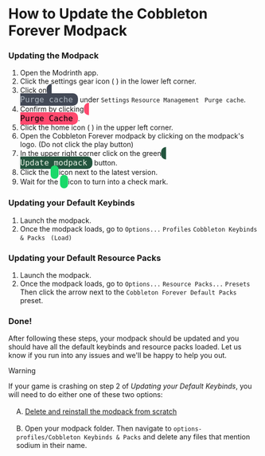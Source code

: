 # How to Update the Cobbleton Forever Modpack

### Updating the Modpack
1. Open the Modrinth app.
2. Click the settings gear icon ( <i class="fa-solid fa-gear"></i> ) in the lower left corner.
3. Click on <code style="background: #434956; color: #adb6bf; border-radius: 10px; padding: 3px 10px; font-size: 16px;"><i class="fa-solid fa-trash-can"></i> Purge cache</code> under `Settings` <i class="fa-solid fa-arrow-right"></i> `Resource Management` <i class="fa-solid fa-arrow-right"></i> <code><i class="fa-solid fa-trash-can"></i> Purge cache</code>.
4. Confirm by clicking <code style="background: #ff496e; color: black; border-radius: 10px; padding: 3px 10px; font-size: 16px;"><i class="fa-solid fa-trash-can"></i> Purge Cache</code>.
5. Click the home icon ( <i class="fa-solid fa-home"></i> ) in the upper left corner.
6. Open the Cobbleton Forever modpack by clicking on the modpack's logo. (Do not click the play button)
7. In the upper right corner click on the green <code style="background: #23553e; color: #e7efe2; border-radius: 10px; padding: 3px 10px; font-size: 16px;"><i class="fa-solid fa-download"></i> Update modpack</code> button.
8. Click the <code style="background: #1bd96a; color: black; border-radius: 10px; padding: 4px 8px; font-size: 16px;"><i class="fa-solid fa-right-left"></i></code> icon next to the latest version.
9. Wait for the <code style="background: #1bd96a; color: black; border-radius: 10px; padding: 4px 8px; font-size: 16px;"><i class="fa-solid fa-right-left"></i></code> icon to turn into a check mark.

### Updating your Default Keybinds
1. Launch the modpack.
2. Once the modpack loads, go to `Options...` <i class="fa-solid fa-arrow-right"></i> `Profiles` <i class="fa-solid fa-arrow-right"></i> `Cobbleton Keybinds & Packs` <i class="fa-solid fa-arrow-right"></i> <code><i class="fa-solid fa-check"></i> (Load)</code>

### Updating your Default Resource Packs
1. Launch the modpack.
2. Once the modpack loads, go to `Options...` <i class="fa-solid fa-arrow-right"></i> `Resource Packs...` <i class="fa-solid fa-arrow-right"></i> `Presets` <i class="fa-solid fa-arrow-right"></i> Then click the arrow next to the `Cobbleton Forever Default Packs` preset.

### Done!
After following these steps, your modpack should be updated and you should have all the default keybinds and resource packs loaded. Let us know if you run into any issues and we'll be happy to help you out.

> [!WARNING]
> If your game is crashing on step 2 of *Updating your Default Keybinds*, you will need to do either one of these two options:<br><br>
> <span style="display: block; margin-left: 16px;">A. [Delete and reinstall the modpack from scratch](https://cobbleton.com/#/guides/modpack/modpack-install)</span><br>
> <span style="display: block; margin-left: 16px;">B. Open your modpack folder. Then navigate to `options-profiles/Cobbleton Keybinds & Packs` and delete any files that mention sodium in their name.</span>
